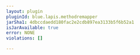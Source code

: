 ```yaml
---
layout: plugin
pluginId: blue.lapis.methodremapper
jarSha1: 4dbccdaedd180fac2e2cdb897ea3133b5f6b52a1
isJarAvailable: true
error: NONE
violations: []

---
```

